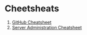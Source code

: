 # Cheetsheats

1. [GitHub Cheatsheet](./GitHub.md)
2. [Server Administration Cheatsheet](./ServerAdmin.md)
